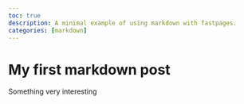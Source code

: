 ```yaml
---
toc: true
description: A minimal example of using markdown with fastpages.
categories: [markdown]
---
```

# My first markdown post

Something very interesting

